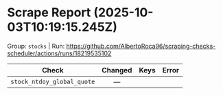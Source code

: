 # Scrape Report (2025-10-03T10:19:15.245Z)

Group: `stocks`  |  Run: https://github.com/AlbertoRoca96/scraping-checks-scheduler/actions/runs/18219535102

| Check | Changed | Keys | Error |
|---|:---:|:--|:--|
| `stock_ntdoy_global_quote` | — |  |  |
